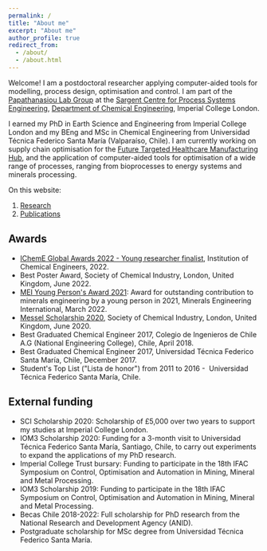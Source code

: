 ```yaml
---
permalink: /
title: "About me"
excerpt: "About me"
author_profile: true
redirect_from: 
  - /about/
  - /about.html
---
```


Welcome! I am a postdoctoral researcher applying computer-aided tools for modelling, process design, optimisation and control. I am part of the [Papathanasiou Lab Group](https://www.papathanlab.com/) at the [Sargent Centre for Process Systems Engineering](https://www.imperial.ac.uk/process-systems-engineering/), [Department of Chemical Engineering](https://www.imperial.ac.uk/chemical-engineering/), Imperial College London. 

I earned my PhD in Earth Science and Engineering from Imperial College London and my BEng and MSc in Chemical Engineering from Universidad Técnica Federico Santa María (Valparaíso, Chile). I am currently working on supply chain optimisation for the [Future Targeted Healthcare Manufacturing Hub](https://www.ucl.ac.uk/biochemical-engineering/research/research-and-training-centres/future-targeted-healthcare-manufacturing-hub), and the application of computer-aided tools for optimisation of a wide range of processes, ranging from bioprocesses to energy systems and minerals processing.

On this website:
1. [Research](#research.md)
2. [Publications](#publications.md)

## Awards

- [IChemE Global Awards 2022 - Young researcher finalist](https://www.icheme.org/career/events/awards/global-awards/finalists/), Institution of Chemical Engineers, 2022. 
- Best Poster Award, Society of Chemical Industry, London, United Kingdom, June 2022.
- [MEI Young Person's Award 2021](https://min-eng.blogspot.com/2022/03/mei-young-persons-award-2021-to-paulina.html): Award for outstanding contribution to minerals engineering by a young person in 2021, Minerals Engineering International, March 2022.
- [Messel Scholarship 2020](https://www.soci.org/en/news/awards/scholars/2020-paulina-quintanilla), Society of Chemical Industry, London, United Kingdom, June 2020.
- Best Graduated Chemical Engineer 2017, Colegio de Ingenieros de Chile A.G (National Engineering College), Chile, April 2018.
- Best Graduated Chemical Engineer 2017, Universidad Técnica Federico Santa María, Chile, December 2017. 
- Student's Top List ("Lista de honor") from 2011 to 2016 -  Universidad Técnica Federico Santa María, Chile.

## External funding
- SCI Scholarship 2020: Scholarship of £5,000 over two years to support my studies at Imperial College London. 
- IOM3 Scholarship 2020: Funding for a 3-month visit to Universidad Técnica Federico Santa María, Santiago, Chile, to carry out experiments to expand the applications of my PhD research.
- Imperial College Trust bursary: Funding to participate in the 18th IFAC Symposium on Control, Optimisation and Automation in Mining, Mineral and Metal Processing.
- IOM3 Scholarship 2019: Funding to participate in the 18th IFAC Symposium on Control, Optimisation and Automation in Mining, Mineral and Metal Processing.
- Becas Chile 2018-2022: Full scholarship for PhD research from the National Research and Development Agency (ANID). 
- Postgraduate scholarship for MSc degree from Universidad Técnica Federico Santa María.
